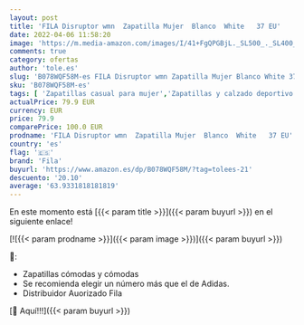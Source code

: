 ```yaml
---
layout: post
title: 'FILA Disruptor wmn  Zapatilla Mujer  Blanco  White   37 EU'
date: 2022-04-06 11:58:20
image: 'https://m.media-amazon.com/images/I/41+FgQPGBjL._SL500_._SL400_.jpg'
comments: true
category: ofertas
author: 'tole.es'
slug: 'B078WQF58M-es FILA Disruptor wmn Zapatilla Mujer Blanco White 37 EU'
sku: 'B078WQF58M-es'
tags: [ 'Zapatillas casual para mujer','Zapatillas y calzado deportivo para mujer','Zapatos','Zapatos para mujer','Zapatos y complementos','fila','zapatilla', ]
actualPrice: 79.9 EUR
currency: EUR
price: 79.9
comparePrice: 100.0 EUR
prodname: 'FILA Disruptor wmn  Zapatilla Mujer  Blanco  White   37 EU'
country: 'es'
flag: '🇪🇸'
brand: 'Fila'
buyurl: 'https://www.amazon.es/dp/B078WQF58M/?tag=tolees-21'
descuento: '20.10'
average: '63.9331818181819'
---
```


En este momento está [{{< param title >}}]({{< param buyurl >}}) en el siguiente enlace!

[![{{< param prodname >}}]({{< param image >}})]({{< param buyurl >}})

🔎:

- Zapatillas cómodas y cómodas
- Se recomienda elegir un número más que el de Adidas.
- Distribuidor Auorizado Fila

[🛒 Aquí!!!]({{< param buyurl >}})

